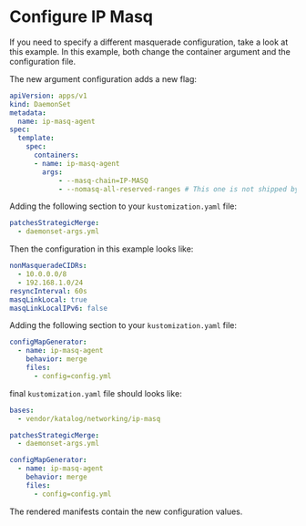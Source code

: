 # Configure IP Masq

If you need to specify a different masquerade configuration, take a look at this example.
In this example, both change the container argument and the configuration file.

The new argument configuration adds a new flag:

```yaml
apiVersion: apps/v1
kind: DaemonSet
metadata:
  name: ip-masq-agent
spec:
  template:
    spec:
      containers:
      - name: ip-masq-agent
        args:
            - --masq-chain=IP-MASQ
            - --nomasq-all-reserved-ranges # This one is not shipped by default
```

Adding the following section to your `kustomization.yaml` file:

```yaml
patchesStrategicMerge:
  - daemonset-args.yml
```

Then the configuration in this example looks like:

```yaml
nonMasqueradeCIDRs:
  - 10.0.0.0/8
  - 192.168.1.0/24
resyncInterval: 60s
masqLinkLocal: true
masqLinkLocalIPv6: false
```

Adding the following section to your `kustomization.yaml` file:

```yaml
configMapGenerator:
  - name: ip-masq-agent
    behavior: merge
    files:
      - config=config.yml
```


final `kustomization.yaml` file should looks like:

```yaml
bases:
  - vendor/katalog/networking/ip-masq

patchesStrategicMerge:
  - daemonset-args.yml

configMapGenerator:
  - name: ip-masq-agent
    behavior: merge
    files:
      - config=config.yml
```

The rendered manifests contain the new configuration values.
